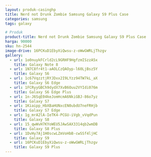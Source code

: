 ```yaml
---
layout: produk-casinghp
title: Nerd not Drunk Zombie Samsung Galaxy S9 Plus Case
categories: samsung
tags: galaxy

# Produk
product-title: Nerd not Drunk Zombie Samsung Galaxy S9 Plus Case
harga: 90000
sku: hn-2544
image-drive: 16PCKuD1EbyXiQwsu-z-oWwGWRLjThzgv
gallery:
  - url: 1o0nuykFCrld2cL9GRHF9HgfzmISzzA5x
    title: Galaxy Note 8
  - url: 1N7C8fr4t1-aAOLCzQAOyp-l60LjBsz5Y
    title: Galaxy S6
  - url: 1c67VqzztjRYJDxx2I9LYzz94TW7kL_aX
    title: Galaxy S6 Edge
  - url: 1FCRyyGBCh9dydX7XvB6Ouu2VYIdi076m
    title: Galaxy S6 Edge Plus
  - url: 1n-J6SqE04keJomHcmA6NkiGBJ-86o7yz
    title: Galaxy S7
  - url: 1Kiaipp_HbXBaHUNxcEN0ubdU7neFRHjb
    title: Galaxy S7 Edge
  - url: 1g_mrA2lA-IeTK4-PCGU-iVgb_vVqdPun
    title: Galaxy S8
  - url: 15_qwWvH7KYoWEU5JAwSAX3314qb2wmDB
    title: Galaxy S8 Plus
  - url: 1DvHy7Aj1H0scwLZmVoHbB-cwSSf4ljHC
    title: Galaxy S9
  - url: 16PCKuD1EbyXiQwsu-z-oWwGWRLjThzgv
    title: Galaxy S9 Plus
---
```

